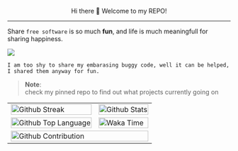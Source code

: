 <p align="center">
  Hi there 👋 Welcome to my REPO!
</p>
<hr>

Share `free software` is so much <b>fun</b>, and life is much meaningfull for sharing happiness.

<img src="https://github-profile-trophy.vercel.app/?username=mashanz&theme=onedark&column=8&margin-w=15&margin-h=15">

```
I am too shy to share my embarasing buggy code, well it can be helped, I shared them anyway for fun.
```

> <b>Note</b>:<br>
> check my pinned repo to find out what projects currently going on

<table text-align="center">
  <tr>
    <td>
      <img src="https://github-readme-streak-stats.herokuapp.com/?user=mashanz&theme=tokyonight" alt="Github Streak" width="100%"/>
    </td>
    <td>
      <img src="https://github-readme-stats.vercel.app/api?username=mashanz&show_icons=true&hide_border=true&theme=tokyonight" alt="Github Stats" width="100%"/>
    </td>
  </tr>
  <tr>
    <td>
      <img src="https://github-readme-stats.vercel.app/api/top-langs/?username=mashanz&layout=compact&theme=tokyonight" alt="Github Top Language" width="100%"/>
    </td>
    <td>
      <img src="https://github-readme-stats.vercel.app/api/wakatime?username=mashanz" alt="Waka Time" width="100%"/>
    </td>
  </tr>
  <tr>
    <td colspan="2">
      <img src="https://activity-graph.herokuapp.com/graph?username=mashanz&theme=react-dark" alt="Github Contribution" width="100%"/>
    </td>
  </tr>
</table>
